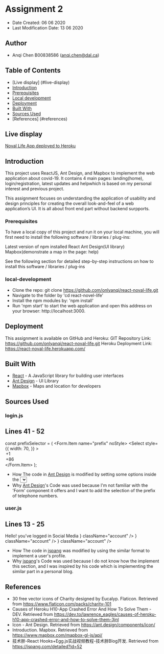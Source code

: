 # Assignment 2

* Date Created: 06 06 2020
* Last Modification Date: 13 06 2020

## Author

* Anqi Chen B00838586 (anqi.chen@dal.ca) 

## Table of Contents
- [Live display] (#live-display)
- [Introduction](#introduction)
- [Prerequisites](#prerequisites)
- [Local development](#local-development)
- [Deployment](#deployment)
- [Built With](#built-with)
- [Sources Used](#sources-used)
- [References] (#references)

## Live display
[Noval Life App deployed to Heroku](https://react-noval-life.herokuapp.com/)

## Introduction

This project uses ReactJS, Ant Design, and Mapbox to implement the web application about covid-19. It contains 4 main pages: landing(home), login/registration, latest updates and helpwhich is based on my personal interest and previous project.

This assignment focuses on understanding the application of usability and design principles for creating the overall look-and-feel of a web application’s UI. It is all about front end part without backend surpports.

### Prerequisites

To have a local copy of this project and run it on your local machine, you will first need to install the following software / libraries / plug-ins:

Latest version of npm installed
React
Ant Design(UI library)
Mapbox(demonstrate a map in the page: help)

See the following section for detailed step-by-step instructions on how to install this software / libraries / plug-ins

### local-development

* Clone the repo: git clone https://github.com/onlyanqi/react-noval-life.git
* Navigate to the folder by 'cd react-novel-life'
* Install the npm modules by: 'npm install'
* Run 'npm start' to start the web application and open this address on your browser: http://localhost:3000.

## Deployment

This assignment is available on GitHub and Heroku:
GIT Repository Link: https://github.com/onlyanqi/react-noval-life.git
Heroku Deployment Link: https://react-noval-life.herokuapp.com/

## Built With

* [React](https://reactjs.org/docs/getting-started.html) - A JavaScript library for building user interfaces
* [Ant Design](https://ant.design/) - UI Library
* [Mapbox](https://www.mapbox.com/) - Maps and location for developers

## Sources Used

### login.js

Lines 41 - 52
---------------

  const prefixSelector = (
    <Form.Item name="prefix" noStyle>
      <Select
        style={{
          width: 70,
        }}
      >
        <Option value="1">+1</Option>
        <Option value="86">+86</Option>
      </Select>
    </Form.Item>
  );

- How The code in [Ant Design](https://ant.design/) is modified by setting some options inside the <select> label of <Form.Item>
- Why [Ant Design](https://ant.design/)'s Code was used because I'm not familiar with the 'Form' component it offers and I want to add the selection of the prefix of telephone numbers.

### user.js

Lines 13 - 25
---------------
   <div>
        <Avatar
          size={100}
          src="https://image.flaticon.com/icons/svg/3039/3039750.svg"
        />
      </div>
      <div className="user-introduction">
        Hello! you've logged in
        <Divider>Social Media</Divider>
        <Avatar size={28} icon={<TwitterOutlined />} className="account" />
        <Avatar size={28} icon={<FacebookOutlined />} className="account" />
        <Avatar size={28} icon={<LinkedinOutlined />} className="account" />
      </div>

- How The code in [jspang](https://jspang.com/detailed?id=52) was modified by using the similar format to implement a user's profile.
- Why [jspang](https://jspang.com/detailed?id=52)'s Code was used because I do not know how the implement this section, and I was inspired by his code which is implementing the similar part in a personal blog.

## References

* 30 free vector icons of Charity designed by Eucalyp. Flaticon. Retrieved from https://www.flaticon.com/packs/charity-101
* Causes of Heroku H10-App Crashed Error And How To Solve Them - DEV. Retrieved from https://dev.to/lawrence_eagles/causes-of-heroku-h10-app-crashed-error-and-how-to-solve-them-3jnl
* Icon - Ant Design. Retrieved from https://ant.design/components/icon/
* Introduction. Mapbox. Retrieved from https://www.mapbox.com/mapbox-gl-js/api/
* 技术胖-React Hooks+Egg.js实战视频教程-技术胖Blog开发. Retrieved from https://jspang.com/detailed?id=52

